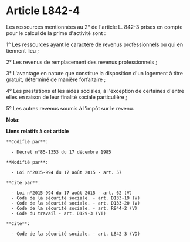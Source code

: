 # Article L842-4

Les ressources mentionnées au 2° de l'article L. 842-3 prises en compte pour le calcul de la prime d'activité sont : 

1° Les ressources ayant le caractère de revenus professionnels ou qui en tiennent lieu ; 

2° Les revenus de remplacement des revenus professionnels ; 

3° L'avantage en nature que constitue la disposition d'un logement à titre gratuit, déterminé de manière forfaitaire ; 

4° Les prestations et les aides sociales, à l'exception de certaines d'entre elles en raison de leur finalité sociale
particulière ; 

5° Les autres revenus soumis à l'impôt sur le revenu.

**Nota:**



**Liens relatifs à cet article**

	**Codifié par**:

	  - Décret n°85-1353 du 17 décembre 1985

	**Modifié par**:

	  - Loi n°2015-994 du 17 août 2015 - art. 57

	**Cité par**:

	  - Loi n°2015-994 du 17 août 2015 - art. 62 (V)
	  - Code de la sécurité sociale. - art. D133-19 (V)
	  - Code de la sécurité sociale. - art. D133-20 (V)
	  - Code de la sécurité sociale. - art. R844-2 (V)
	  - Code du travail - art. D129-3 (VT)

	**Cite**:

	  - Code de la sécurité sociale. - art. L842-3 (VD)
